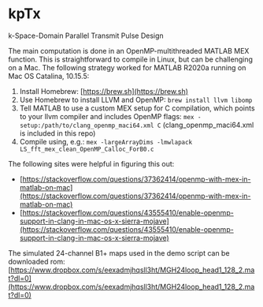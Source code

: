 # kpTx
k-Space-Domain Parallel Transmit Pulse Design

The main computation is done in an OpenMP-multithreaded MATLAB MEX function.
This is straightforward to compile in Linux, but can be challenging on a Mac. 
The following strategy worked for MATLAB R2020a running on Mac OS Catalina, 10.15.5:
1. Install Homebrew: [https://brew.sh](https://brew.sh)
2. Use Homebrew to install LLVM and OpenMP: `brew install llvm libomp`
3. Tell MATLAB to use a custom MEX setup for C compilation, which points to your llvm compiler and includes OpenMP flags: `mex -setup:/path/to/clang_openmp_maci64.xml C` (clang_openmp_maci64.xml is included in this repo)
4. Compile using, e.g.: `mex -largeArrayDims -lmwlapack LS_fft_mex_clean_OpenMP_Calloc_ForB0.c`

The following sites were helpful in figuring this out: 
- [https://stackoverflow.com/questions/37362414/openmp-with-mex-in-matlab-on-mac](https://stackoverflow.com/questions/37362414/openmp-with-mex-in-matlab-on-mac)
- [https://stackoverflow.com/questions/43555410/enable-openmp-support-in-clang-in-mac-os-x-sierra-mojave](https://stackoverflow.com/questions/43555410/enable-openmp-support-in-clang-in-mac-os-x-sierra-mojave)

The simulated 24-channel B1+ maps used in the demo script can be downloaded rom: 
[https://www.dropbox.com/s/eexadmjhqsll3ht/MGH24loop_head1_128_2.mat?dl=0](https://www.dropbox.com/s/eexadmjhqsll3ht/MGH24loop_head1_128_2.mat?dl=0)
